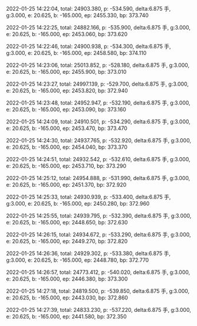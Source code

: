 2022-01-25 14:22:04, total: 24903.380, p: -534.590, delta:6.875 手, g:3.000, e: 20.625, b: -165.000, ep: 2455.330, bp: 373.740

2022-01-25 14:22:25, total: 24882.166, p: -535.900, delta:6.875 手, g:3.000, e: 20.625, b: -165.000, ep: 2453.060, bp: 373.620

2022-01-25 14:22:46, total: 24900.938, p: -534.300, delta:6.875 手, g:3.000, e: 20.625, b: -165.000, ep: 2458.580, bp: 374.110

2022-01-25 14:23:06, total: 25013.852, p: -528.180, delta:6.875 手, g:3.000, e: 20.625, b: -165.000, ep: 2455.900, bp: 373.010

2022-01-25 14:23:27, total: 24997.139, p: -529.700, delta:6.875 手, g:3.000, e: 20.625, b: -165.000, ep: 2453.820, bp: 372.940

2022-01-25 14:23:48, total: 24952.947, p: -532.190, delta:6.875 手, g:3.000, e: 20.625, b: -165.000, ep: 2453.090, bp: 373.160

2022-01-25 14:24:09, total: 24910.501, p: -534.290, delta:6.875 手, g:3.000, e: 20.625, b: -165.000, ep: 2453.470, bp: 373.470

2022-01-25 14:24:30, total: 24937.765, p: -532.920, delta:6.875 手, g:3.000, e: 20.625, b: -165.000, ep: 2454.040, bp: 373.370

2022-01-25 14:24:51, total: 24932.542, p: -532.610, delta:6.875 手, g:3.000, e: 20.625, b: -165.000, ep: 2453.710, bp: 373.290

2022-01-25 14:25:12, total: 24954.888, p: -531.990, delta:6.875 手, g:3.000, e: 20.625, b: -165.000, ep: 2451.370, bp: 372.920

2022-01-25 14:25:33, total: 24930.939, p: -533.400, delta:6.875 手, g:3.000, e: 20.625, b: -165.000, ep: 2450.280, bp: 372.960

2022-01-25 14:25:55, total: 24939.795, p: -532.390, delta:6.875 手, g:3.000, e: 20.625, b: -165.000, ep: 2448.650, bp: 372.630

2022-01-25 14:26:15, total: 24934.672, p: -533.290, delta:6.875 手, g:3.000, e: 20.625, b: -165.000, ep: 2449.270, bp: 372.820

2022-01-25 14:26:36, total: 24929.302, p: -533.380, delta:6.875 手, g:3.000, e: 20.625, b: -165.000, ep: 2448.780, bp: 372.770

2022-01-25 14:26:57, total: 24773.412, p: -540.020, delta:6.875 手, g:3.000, e: 20.625, b: -165.000, ep: 2446.380, bp: 373.300

2022-01-25 14:27:18, total: 24819.500, p: -539.850, delta:6.875 手, g:3.000, e: 20.625, b: -165.000, ep: 2443.030, bp: 372.860

2022-01-25 14:27:39, total: 24833.230, p: -537.220, delta:6.875 手, g:3.000, e: 20.625, b: -165.000, ep: 2441.580, bp: 372.350